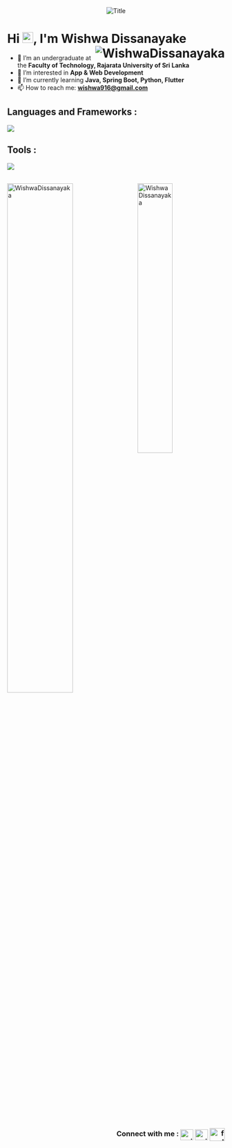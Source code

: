<div align="center">
  <img src="https://readme-typing-svg.herokuapp.com?font=Architects+Daughter&color=%2338C2FF&size=50&center=true&vCenter=true&height=60&width=600&lines=Welcome+to+my+profile!;Happy+coding!" alt="Title"></img>
</div>

<h1 align="left" id="macropower-title">Hi <img src="https://media.giphy.com/media/hvRJCLFzcasrR4ia7z/giphy.gif" width="25px"></a>, I'm Wishwa Dissanayake
<img  align="right" src="https://komarev.com/ghpvc/?username=WishwaDissanayaka&label=Profile%20views&color=0e75b6&style=flat" alt="WishwaDissanayaka" /> </h1>

- 🔭 I’m an undergraduate at the <b>Faculty of Technology, Rajarata University of Sri Lanka</b>
- 👀 I’m interested in <b>App & Web Development</b>
- 🌱 I’m currently learning <b>Java, Spring Boot, Python, Flutter</b>
- 📫 How to reach me: <b>wishwa916@gmail.com</b>

<h2 align="left">Languages and Frameworks :</h2>
<p align="left">
<a href="https://skillicons.dev"> 
<img src="https://skillicons.dev/icons?i=java,py,js,dart,flutter,firebase,react,nodejs,wordpress,html,css,tailwind,mysql,php,arduino&perline=20" /></a> </p>

<h2 align="left">Tools :</h2>
<p align="left">
<a href="https://skillicons.dev"> 
<img src="https://skillicons.dev/icons?i=vscode,androidstudio,bootstrap,sqlite,docker,git,gitlab,stackoverflow,ai,ps,pr,xd,figma&perline=20" /></a> </p>

<br>
<a href="#WishwaDissanayaka-title">
  <img width="55%" src="https://github-readme-stats.vercel.app/api?username=WishwaDissanayaka&show_icons=true&title_color=18d26e&icon_color=18d26e&text_color=ffffff&bg_color=040404&border_color=18d26e" alt="WishwaDissanayaka" align="center" /> </a>

<a href="#WishwaDissanayaka-title">
  <img width="40%" src="https://github-readme-stats.vercel.app/api/top-langs/?username=WishwaDissanayaka&title_color=18d26e&text_color=ffffff&bg_color=040404&langs_count=8&layout=compact&border_color=18d26e" alt="WishwaDissanayaka" align="right" />
</a>

<h3 align="right"><br>Connect with me :
<a href="https://www.linkedin.com/in/wishwa-dissanayaka0916" target="blank">
<img align="center" src="https://raw.githubusercontent.com/rahuldkjain/github-profile-readme-generator/master/src/images/icons/Social/linked-in-alt.svg" alt="wishwa dissanayake" height="25" width="30" /></a>
  
<a href="https://https://https://www.facebook.com/people/Wishwa-Dissanayake" target="blank">
<img align="center" src="https://raw.githubusercontent.com/rahuldkjain/github-profile-readme-generator/master/src/images/icons/Social/facebook.svg" alt="wishwa dissanayake" height="25" width="30" /></a>

<a href="https://" target="blank">
<img align="center" src="https://raw.githubusercontent.com/rahuldkjain/github-profile-readme-generator/master/src/images/icons/Social/youtube.svg" alt="feed hub" height="30" width="35" /></a>
</h3>
